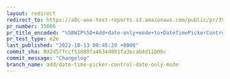 ```yaml
---
layout: redirect
redirect_to: https://a8c-woo-test-reports.s3.amazonaws.com/public/pr/35066/e2e/index.html
pr_number: 35066
pr_title_encoded: "%5BWIP%5D+Add+date-only+mode+to+DateTimePickerControl"
pr_test_type: e2e
last_published: "2022-10-13 00:45:29 +0000"
commit_sha: 0d2d57fccf51080fa4634d891fa3ecab4d11b06c
commit_message: "Changelog"
branch_name: add/date-time-picker-control-date-only-mode
---
```

